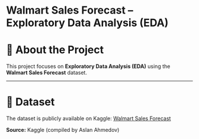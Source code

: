 # Walmart Sales Forecast – Exploratory Data Analysis (EDA)

# 📖 About the Project
This project focuses on **Exploratory Data Analysis (EDA)** using the **Walmart Sales Forecast** dataset.  


---

# 📂 Dataset
The dataset is publicly available on Kaggle: [Walmart Sales Forecast](https://www.kaggle.com/datasets/aslanahmedov/walmart-sales-forecast/data)  

**Source:** Kaggle (compiled by Aslan Ahmedov)
